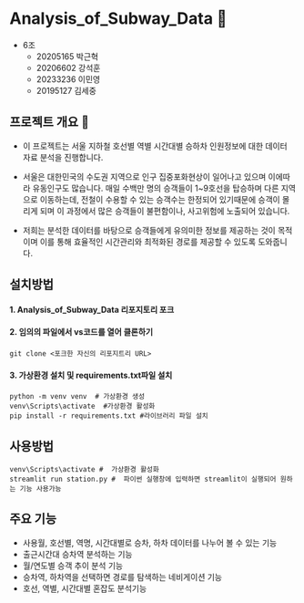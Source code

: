 # Analysis_of_Subway_Data :mag_right:

- 6조
    - 20205165 박근혁
    - 20206602 강석훈
    - 20233236 이민영
    - 20195127 김세중 

## 프로젝트 개요 :station:
- 이 프로젝트는 서울 지하철 호선별 역별 시간대별 승하차 인원정보에 대한 데이터 자료 분석을 진행합니다.

- 서울은 대한민국의 수도권 지역으로 인구 집중포화현상이 일어나고 있으며 이에따라 유동인구도 많습니다. 매일 수백만 명의 승객들이 1~9호선을 탑승하며 다른 지역으로 이동하는데, 전철이 수용할 수 있는 승객수는 한정되어 있기때문에 승객이 몰리게 되며 이 과정에서 많은 승객들이 불편함이나, 사고위험에 노출되어 있습니다. 

- 저희는 분석한 데이터를 바탕으로 승객들에게 유의미한 정보를 제공하는 것이 목적이며 이를 통해 효율적인 시간관리와 최적화된 경로를 제공할 수 있도록 도와줍니다. 

## 설치방법
#### 1. Analysis_of_Subway_Data 리포지토리 포크

#### 2. 임의의 파일에서 vs코드를 열어 클론하기
```
git clone <포크한 자신의 리포지트리 URL>
```
#### 3. 가상환경 설치 및 requirements.txt파일 설치
```
python -m venv venv  # 가상환경 생성
venv\Scripts\activate  #가상환경 활성화
pip install -r requirements.txt #라이브러리 파일 설치
```

## 사용방법
```
venv\Scripts\activate #  가상환경 활성화
streamlit run station.py #  파이썬 실행창에 입력하면 streamlit이 실행되어 원하는 기능 사용가능
```
## 주요 기능 

- 사용월, 호선별, 역명, 시간대별로 승차, 하차 데이터를 나누어 볼 수 있는 기능
- 출근시간대 승차역 분석하는 기능
- 월/연도별 승객 추이 분석 기능
- 승차역, 하차역을 선택하면 경로를 탐색하는 네비게이션 기능
- 호선, 역별, 시간대별 혼잡도 분석기능